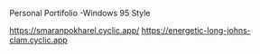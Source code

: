 Personal Portifolio 
-Windows 95 Style


https://smaranpokharel.cyclic.app/
https://energetic-long-johns-clam.cyclic.app
